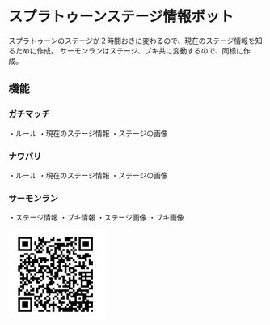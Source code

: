 # スプラトゥーンステージ情報ボット
スプラトゥーンのステージが２時間おきに変わるので、現在のステージ情報を知るために作成。
サーモンランはステージ、ブキ共に変動するので、同様に作成。

## 機能
### ガチマッチ
・ルール
・現在のステージ情報
・ステージの画像

### ナワバリ
・ルール
・現在のステージ情報
・ステージの画像

### サーモンラン
・ステージ情報
・ブキ情報
・ステージ画像
・ブキ画像

![QRcode](https://github.com/y129may9th/TIL/blob/image/images/%E3%82%B9%E3%82%AF%E3%83%AA%E3%83%BC%E3%83%B3%E3%82%B7%E3%83%A7%E3%83%83%E3%83%88%202019-06-09%2019.03.38.png?raw=true)


